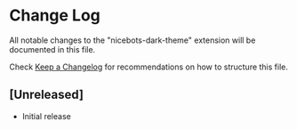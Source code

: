 # Change Log
All notable changes to the "nicebots-dark-theme" extension will be documented in this file.

Check [Keep a Changelog](https://keepachangelog.com/) for recommendations on how to structure this file.

## [Unreleased]
- Initial release
